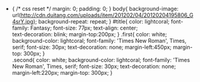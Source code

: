 * {
    /* css reset */
    margin: 0;
    padding: 0;
}
body{
    background-image: url(http://cdn.duitang.com/uploads/item/201202/04/20120204195806_G4srY.jpg);
    background-repeat: repeat;
}
#title{
    color: lightcoral;
    font-family: Fantasy;
    font-size: 77px;
    text-align: center;   
    text-decoration: blink;
    margin-top:200px;
}
.first{
    color: white;
    background-color: lightcoral;
    font-family: 'Times New Roman', Times, serif;
    font-size: 30px;
    text-decoration: none;
    margin-left:450px;
    margin-top: 300px;
}   
.second{
    color: white;
    background-color: lightcoral;
    font-family: 'Times New Roman', Times, serif;
    font-size: 30px;
    text-decoration: none;
    margin-left:220px;
    margin-top: 300px;
}